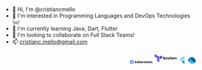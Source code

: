 - 👋 Hi, I'm @cristiancmello
- 👀 I'm interested in Programming Languages and DevOps Technologies \o/
- 🌱 I'm currently learning Java, Dart, Flutter
- 💞️ I'm looking to collaborate on Full Stack Teams!
- 📫 cristianc.mello@gmail.com

<div float="left" align="right">
    <img alt="kubernetes-icon" width="12%" src="./assets/img/kubernetes-logo.png">
    <img alt="terraform-icon" width="12%" src="./assets/img/terraform-logo.png">
    <img alt="flutter-icon" width="4%" src="./assets/img/flutter-logo.png">
    <img alt="dart-icon" width="4%" src="./assets/img/dart-logo.png">
</div>
